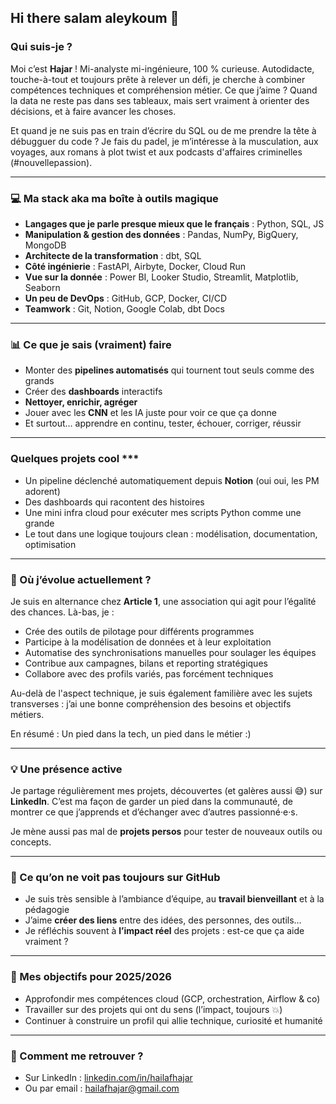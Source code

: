 ## Hi there salam aleykoum 👋
### Qui suis-je ?

Moi c’est **Hajar** ! Mi-analyste mi-ingénieure, 100 % curieuse. 
Autodidacte, touche-à-tout et toujours prête à relever un défi, je cherche à combiner compétences techniques et compréhension métier.
Ce que j’aime ? Quand la data ne reste pas dans ses tableaux, mais sert vraiment à orienter des décisions, et à faire avancer les choses.

Et quand je ne suis pas en train d’écrire du SQL ou de me prendre la tête à débugguer du code ? Je fais du padel, je m’intéresse à la musculation, aux voyages, aux romans à plot twist et aux podcasts d'affaires criminelles (#nouvellepassion).

---

### 💻 Ma stack aka ma boîte à outils magique

* **Langages que je parle presque mieux que le français** : Python, SQL, JS
* **Manipulation & gestion des données** : Pandas, NumPy, BigQuery, MongoDB
* **Architecte de la transformation** : dbt, SQL
* **Côté ingénierie** : FastAPI, Airbyte, Docker, Cloud Run
* **Vue sur la donnée** : Power BI, Looker Studio, Streamlit, Matplotlib, Seaborn
* **Un peu de DevOps** : GitHub, GCP, Docker, CI/CD
* **Teamwork** : Git, Notion, Google Colab, dbt Docs

---

### 📊 Ce que je sais (vraiment) faire

* Monter des **pipelines automatisés** qui tournent tout seuls comme des grands
* Créer des **dashboards** interactifs
* **Nettoyer, enrichir, agréger**
* Jouer avec les **CNN** et les IA juste pour voir ce que ça donne
* Et surtout… apprendre en continu, tester, échouer, corriger, réussir 

---

### Quelques projets cool ***

* Un pipeline déclenché automatiquement depuis **Notion** (oui oui, les PM adorent)
* Des dashboards qui racontent des histoires
* Une mini infra cloud pour exécuter mes scripts Python comme une grande
* Le tout dans une logique toujours clean : modélisation, documentation, optimisation

---

### 🏢 Où j’évolue actuellement ?

Je suis en alternance chez **Article 1**, une association qui agit pour l’égalité des chances. Là-bas, je :

* Crée des outils de pilotage pour différents programmes
* Participe à la modélisation de données et à leur exploitation
* Automatise des synchronisations manuelles pour soulager les équipes
* Contribue aux campagnes, bilans et reporting stratégiques
* Collabore avec des profils variés, pas forcément techniques

Au-delà de l'aspect technique, je suis également familière avec les sujets transverses : j’ai une bonne compréhension des besoins et objectifs métiers.

En résumé : Un pied dans la tech, un pied dans le métier :)

---

### 💡 Une présence active

Je partage régulièrement mes projets, découvertes (et galères aussi 😅) sur **LinkedIn**. C’est ma façon de garder un pied dans la communauté, de montrer ce que j’apprends et d’échanger avec d’autres passionné·e·s.

Je mène aussi pas mal de **projets persos** pour tester de nouveaux outils ou concepts.

---

### 💬 Ce qu’on ne voit pas toujours sur GitHub

* Je suis très sensible à l’ambiance d’équipe, au **travail bienveillant** et à la pédagogie
* J’aime **créer des liens** entre des idées, des personnes, des outils…
* Je réfléchis souvent à **l’impact réel** des projets : est-ce que ça aide vraiment ?

---

### 🎯 Mes objectifs pour 2025/2026

* Approfondir mes compétences cloud (GCP, orchestration, Airflow & co)
* Travailler sur des projets qui ont du sens (l’impact, toujours 💥)
* Continuer à construire un profil qui allie technique, curiosité et humanité

---

### 📢 Comment me retrouver ?

* Sur LinkedIn : [linkedin.com/in/hailafhajar](https://linkedin.com/in/hailafhajar)
* Ou par email : [hailafhajar@gmail.com](mailto:hailafhajar@gmail.com)

